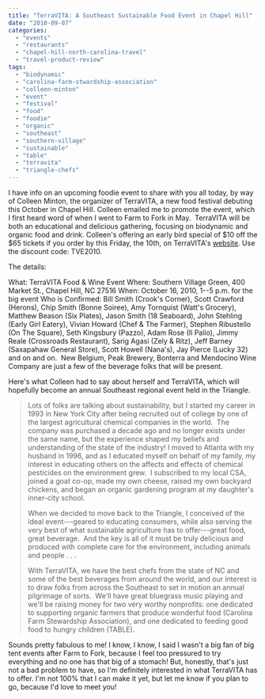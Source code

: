 ```yaml
---
title: "TerraVITA: A Southeast Sustainable Food Event in Chapel Hill"
date: "2010-09-07"
categories: 
  - "events"
  - "restaurants"
  - "chapel-hill-north-carolina-travel"
  - "travel-product-review"
tags: 
  - "biodynamic"
  - "carolina-farm-stwardship-association"
  - "colleen-minton"
  - "event"
  - "festival"
  - "food"
  - "foodie"
  - "organic"
  - "southeast"
  - "southern-village"
  - "sustainable"
  - "table"
  - "terravita"
  - "triangle-chefs"
---
```


I have info on an upcoming foodie event to share with you all today, by way of Colleen Minton, the organizer of TerraVITA, a new food festival debuting this October in Chapel Hill. Colleen emailed me to promote the event, which I first heard word of when I went to Farm to Fork in May.  TerraVITA will be both an educational and delicious gathering, focusing on biodynamic and organic food and drink. Colleen's offering an early bird special of $10 off the $65 tickets if you order by this Friday, the 10th, on TerraVITA's [website](http://www.terravitaevent.com/). Use the discount code: TVE2010.

The details:

What: TerraVITA Food & Wine Event Where: Southern Village Green, 400 Market St., Chapel Hill, NC 27516 When: October 16, 2010, 1--5 p.m. for the big event Who is Confirmed: Bill Smith (Crook's Corner), Scott Crawford (Herons), Chip Smith (Bonne Soiree), Amy Tornquist (Watt's Grocery), Matthew Beason (Six Plates), Jason Smith (18 Seaboard), John Stehling (Early Girl Eatery), Vivian Howard (Chef & The Farmer), Stephen Ribustello (On The Square), Seth Kingsbury (Pazzo), Adam Rose (Il Palio), Jimmy Reale (Crossroads Restaurant), Sarig Agasi (Zely & Ritz), Jeff Barney (Saxapahaw General Store), Scott Howell (Nana's), Jay Pierce (Lucky 32) and on and on.  New Belgium, Peak Brewery, Bonterra and Mendocino Wine Company are just a few of the beverage folks that will be present.

Here's what Colleen had to say about herself and TerraVITA, which will hopefully become an annual Southeast regional event held in the Triangle.

> Lots of folks are talking about sustainability, but I started my career in 1993 in New York City after being recruited out of college by one of the largest agricultural chemical companies in the world.  The company was purchased a decade ago and no longer exists under the same name, but the experience shaped my beliefs and understanding of the state of the industry! I moved to Atlanta with my husband in 1996, and as I educated myself on behalf of my family, my interest in educating others on the affects and effects of chemical pesticides on the environment grew.  I subscribed to my local CSA, joined a goat co-op, made my own cheese, raised my own backyard chickens, and began an organic gardening program at my daughter's inner-city school.
> 
> When we decided to move back to the Triangle, I conceived of the ideal event---geared to educating consumers, while also serving the very best of what sustainable agriculture has to offer---great food, great beverage.  And the key is all of it must be truly delicious and produced with complete care for the environment, including animals and people . . .
> 
> With TerraVITA, we have the best chefs from the state of NC and some of the best beverages from around the world, and our interest is to draw folks from across the Southeast to set in motion an annual pilgrimage of sorts.  We'll have great bluegrass music playing and we'll be raising money for two very worthy nonprofits: one dedicated to supporting organic farmers that produce wonderful food (Carolina Farm Stewardship Association), and one dedicated to feeding good food to hungry children (TABLE).

Sounds pretty fabulous to me! I know, I know, I said I wasn't a big fan of big tent events after Farm to Fork, because I feel too pressured to try everything and no one has that big of a stomach! But, honestly, that's just not a bad problem to have, so I'm definitely interested in what TerraVITA has to offer. I'm not 100% that I can make it yet, but let me know if you plan to go, because I'd love to meet you!
